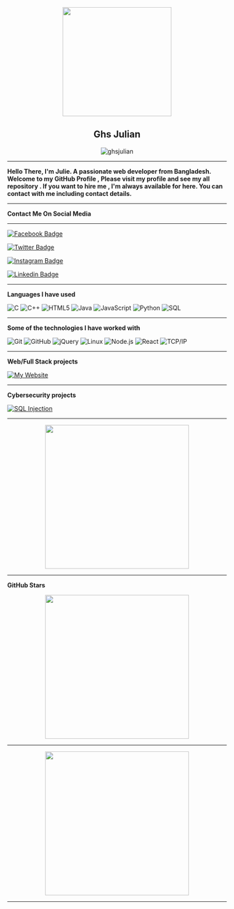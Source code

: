 <center align="center"><img align="center" src="./Logopit_1707331565764.png" width="250" height="250"><br>
<h2 align="center">Ghs Julian</h2>
<p align="center"> <img src="https://komarev.com/ghpvc/?username=ghsjulian&label=Profile%20views&color=0e75b6&style=flat" alt="ghsjulian" /></p>
</center>

---

**Hello There, I'm Julie. A passionate web developer from Bangladesh. Welcome to my GitHub Profile , Please visit my profile and see my all repository . If you want to hire me , I'm always available for here. You can contact with me including contact details.**

---

**Contact Me On Social Media**

---

[![Facebook Badge](https://img.shields.io/badge/-Ghs_Julian-036be4?style=flat-circle&logo=Facebook&logoColor=white&link=https://www.facebook.com/ghs.julian.85)](https://www.facebook.com/ghs.julian.85)

[![Twitter Badge](https://img.shields.io/badge/-Ghs_Julian-1ca0f1?style=flat-square&labelColor=1ca0f1&logo=twitter&logoColor=white&link=https://twitter.com/GhsJulian)](https://twitter.com/GhsJulian)

[![Instagram Badge](https://img.shields.io/badge/-Ghs_Julian-purple?style=flat&logo=instagram&logoColor=white&link=https://instagram.com/ghs.julian.85/)](https://instagram.com/ghs.julian.85)

[![Linkedin Badge](https://img.shields.io/badge/-Ghs_Julian-blue?style=flat-square&logo=Linkedin&logoColor=white&link=https://www.linkedin.com/in/anushkaverma/)](https://www.linkedin.com/in/ghs.julian.85/)

---

**Languages I have used**

![C](https://img.shields.io/badge/-C-000000?style=flat&logo=C)
![C++](https://img.shields.io/badge/-C++-000000?style=flat&logo=C%2B%2B&logoColor=00599C)
![HTML5](https://img.shields.io/badge/-HTML5-000000?style=flat&logo=HTML5)
![Java](https://img.shields.io/badge/-Java-000000?style=flat&logo=Java&logoColor=007396)
![JavaScript](https://img.shields.io/badge/-JavaScript-000000?style=flat&logo=javascript)
![Python](https://img.shields.io/badge/-Python-000000?style=flat&logo=python)
![SQL](https://img.shields.io/badge/-SQL-000000?style=flat&logo=MySQL)

---

**Some of the technologies I have worked with**

![Git](https://img.shields.io/badge/-Git-000000?style=flat&logo=git&logoColor=F05032)
![GitHub](https://img.shields.io/badge/-GitHub-000000?style=flat&logo=github&logoColor=FFFFFF)
![jQuery](https://img.shields.io/badge/-jQuery-000000?style=flat&logo=jQuery&logoColor=0769AD)
![Linux](https://img.shields.io/badge/-Linux-000000?style=flat&logo=linux&logoColor=FCC624)
![Node.js](https://img.shields.io/badge/-Node.js-000000?style=flat&logo=node.js&logoColor=339933)
![React](https://img.shields.io/badge/-React-000000?style=flat&logo=React&logoColor=61DAFB)
![TCP/IP](https://img.shields.io/badge/-TCP/IP-000000?style=flat&logo=cisco&logoColor=white)

---

**Web/Full Stack projects**

[![My Website](https://img.shields.io/badge/-MyWebsite-000000?style=flat)](https://github.com/adamalston/v2)

---

**Cybersecurity projects**

[![SQL Injection](https://img.shields.io/badge/-💉SQLInjection-000000?style=flat)](https://github.com/adamalston/SQL-Injection)

---

<p align="center">
<img  src="https://github-readme-stats.vercel.app/api/top-langs/?username=Ghsjulian&hide_title=true&layout=compact&bg_color=0,73FA79,73FDFF,7A81FF&theme=graywhite" width="330">
</p>

---

**GitHub Stars**

<p align="center">
  <img src="https://github-readme-stats.vercel.app/api?username=Ghsjulian&hide=stars&show_icons=true&theme=dracula&line_height=32" width="330">
</p>

---

<p align="center">
  <img src="https://github-readme-stats.vercel.app/api/top-langs/?username=Ghsjulian&count_private=true&theme=dracula&line_width=100%" width="330">

</p>

---
